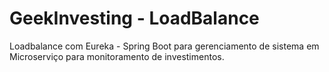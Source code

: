 # GeekInvesting - LoadBalance

Loadbalance com Eureka - Spring Boot para gerenciamento de sistema em Microserviço para monitoramento de investimentos.
